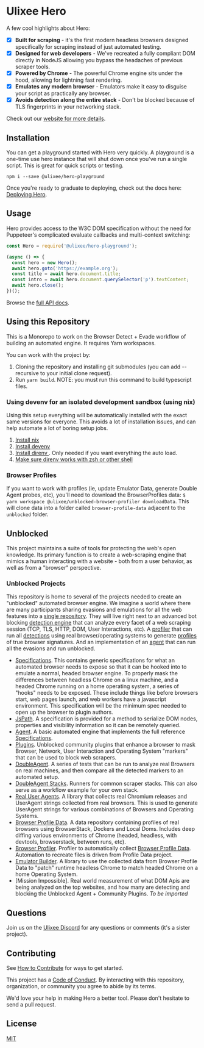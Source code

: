 # Ulixee Hero

A few cool highlights about Hero:

- [x] **Built for scraping** - it's the first modern headless browsers designed specifically for scraping instead of just automated testing.
- [x] **Designed for web developers** - We've recreated a fully compliant DOM directly in NodeJS allowing you bypass the headaches of previous scraper tools.
- [x] **Powered by Chrome** - The powerful Chrome engine sits under the hood, allowing for lightning fast rendering.
- [x] **Emulates any modern browser** - Emulators make it easy to disguise your script as practically any browser.
- [x] **Avoids detection along the entire stack** - Don't be blocked because of TLS fingerprints in your networking stack.

Check out our [website for more details](https://ulixee.org).

## Installation


You can get a playground started with Hero very quickly. A playground is a one-time use hero instance that will shut down once you've run a single script. This is great for quick scripts or testing.

```shell script
npm i --save @ulixee/hero-playground
```

Once you're ready to graduate to deploying, check out the docs here: [Deploying Hero](./docs/advanced-concepts/deployment.md).

## Usage

Hero provides access to the W3C DOM specification without the need for Puppeteer's complicated evaluate callbacks and multi-context switching:

```js
const Hero = require('@ulixee/hero-playground');

(async () => {
  const hero = new Hero();
  await hero.goto('https://example.org');
  const title = await hero.document.title;
  const intro = await hero.document.querySelector('p').textContent;
  await hero.close();
})();
```

Browse the [full API docs](https://ulixee.org/docs/hero).

## Using this Repository

This is a Monorepo to work on the Browser Detect + Evade workflow of building an automated engine. It requires Yarn workspaces.

You can work with the project by:

1. Cloning the repository and installing git submodules (you can add --recursive to your initial clone request).
2. Run `yarn build`. NOTE: you must run this command to build typescript files.

### Using devenv for an isolated development sandbox (using nix)

Using this setup everything will be automatically installed with the exact same versions for everyone. This avoids a lot of installation issues, and can help automate a lot of boring setup jobs.

1. [Install nix ](https://determinate.systems/posts/determinate-nix-installer/)
2. [Install devenv](https://devenv.sh/getting-started/#1-install-nix)
3. [Install direnv ](https://direnv.net/docs/installation.html). Only needed if you want everything the auto load.
4. [Make sure direnv works with zsh or other shell ](https://direnv.net/docs/hook.html)

### Browser Profiles

If you want to work with profiles (ie, update Emulator Data, generate Double Agent probes, etc), you'll need to download the BrowserProfiles data: `$ yarn workspace @ulixee/unblocked-browser-profiler downloadData`. This will clone data into a folder called `browser-profile-data` adjacent to the `unblocked` folder.

## Unblocked

This project maintains a suite of tools for protecting the web's open knowledge. Its primary function is to create a web-scraping engine that mimics a human interacting with a website - both from a user behavior, as well as from a "browser" perspective.

### Unblocked Projects

This repository is home to several of the projects needed to create an "unblocked" automated browser engine. We imagine a world where there are many participants sharing evasions and emulations for all the web features into a [single repository](./plugins). They will live right next to an advanced bot blocking [detection engine][double-agent] that can analyze every facet of a web scraping session (TCP, TLS, HTTP, DOM, User Interactions, etc). A [profiler](./browser-profiler) that can run all [detections][double-agent] using real browser/operating systems to generate [profiles][profiles] of true browser signatures. And an implementation of an [agent][agent] that can run all the evasions and run unblocked.

- [Specifications][spec]. This contains generic specifications for what an automated browser needs to expose so that it can be hooked into to emulate a normal, headed browser engine. To properly mask the differences between headless Chrome on a linux machine, and a headed Chrome running on a home operating system, a series of "hooks" needs to be exposed. These include things like before browsers start, web pages launch, and web workers have a javascript environment. This specification will be the minimum spec needed to open up the browser to plugin authors.
- [JsPath][jspath]. A specification is provided for a method to serialize DOM nodes, properties and visibility information so it can be remotely queried.
- [Agent][agent]. A basic automated engine that implements the full reference [Specifications][spec].
- [Plugins](./plugins). Unblocked community plugins that enhance a browser to mask Browser, Network, User Interaction and Operating System "markers" that can be used to block web scrapers.
- [DoubleAgent][double-agent]. A series of tests that can be run to analyze real Browsers on real machines, and then compare all the detected markers to an automated setup.
- [DoubleAgent Stacks](./double-agent-stacks). Runners for common scraper stacks. This can also serve as a workflow example for your own stack.
- [Real User Agents][real-user-agents]. A library that collects real Chromium releases and UserAgent strings collected from real browsers. This is used to generate UserAgent strings for various combinations of Browsers and Operating Systems.
- [Browser Profile Data][profiles]. A data repository containing profiles of real browsers using BrowserStack, Dockers and Local Doms. Includes deep diffing various environments of Chrome (headed, headless, with devtools, browserstack, between runs, etc).
- [Browser Profiler](./browser-profiler). Profiler to automatically collect [Browser Profile Data][profiles]. Automation to recreate files is driven from Profile Data project.
- [Emulator Builder](./browser-emulator-builder). A library to use the collected data from Browser Profile Data to "patch" runtime headless Chrome to match headed Chrome on a home Operating System.
- [Mission Impossible]. Real world measurement of what DOM Apis are being analyzed on the top websites, and how many are detecting and blocking the Unblocked Agent + Community Plugins. _To be imported_

## Questions

Join us on the [Ulixee Discord](https://discord.gg/tMAycnemHU) for any questions or comments (it's a sister project).

## Contributing

See [How to Contribute](https://ulixee.org/how-to-contribute) for ways to get started.

This project has a [Code of Conduct](https://ulixee.org/code-of-conduct). By interacting with this repository, organization, or community you agree to abide by its terms.

We'd love your help in making Hero a better tool. Please don't hesitate to send a pull request.

## License

[MIT](LICENSE.md)

[agent]: ./agent
[double-agent]: ./double-agent
[spec]: ./specification
[jspath]: ./js-path
[profiles]: https://github.com/ulixee/browser-profile-data
[real-user-agents]: ./real-user-agents
